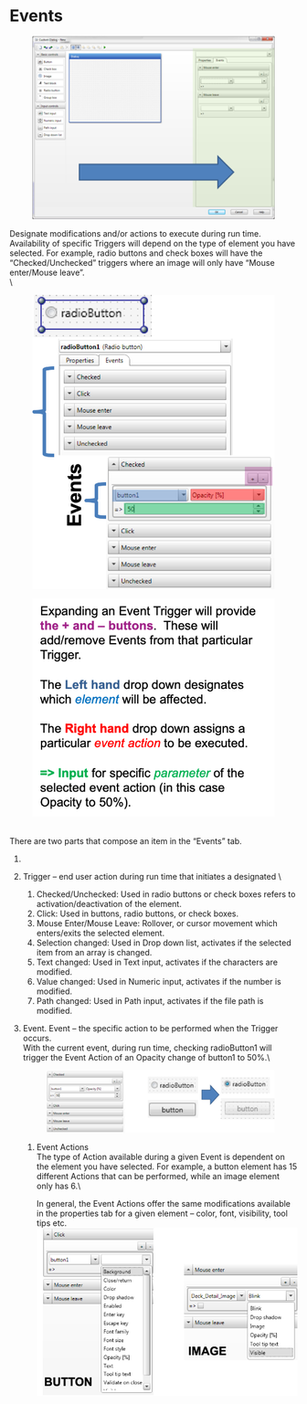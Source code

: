 # Events

<figure><img src="../../../../../.gitbook/assets/image (13) (1).png" alt=""><figcaption></figcaption></figure>

Designate modifications and/or actions to execute during run time. Availability of specific Triggers will depend on the type of element you have selected. For example, radio buttons and check boxes will have the “Checked/Unchecked” triggers where an image will only have “Mouse enter/Mouse leave”.\
\


<div>

<figure><img src="../../../../../.gitbook/assets/image (14) (1).png" alt="" width="524"><figcaption></figcaption></figure>

 

<figure><img src="../../../../../.gitbook/assets/image (15) (1).png" alt="Expanding an Event Trigger will provide the + and – buttons.  These will add/remove Events from that particular Trigger.    The Left hand drop down designates which element will be affected.  The Right hand drop down assigns a particular event action to be executed.  => Input for specific parameter of the selected event action (in this case Opacity to 50%). "><figcaption></figcaption></figure>

</div>

\
There are two parts that compose an item in the “Events” tab.

1.
2. Trigger – end user action during run time that initiates a designated \

   1. Checked/Unchecked: Used in radio buttons or check boxes refers to activation/deactivation of the element.
   2. Click: Used in buttons, radio buttons, or check boxes.
   3. Mouse Enter/Mouse Leave: Rollover, or cursor movement which enters/exits the selected element.
   4. Selection changed: Used in Drop down list, activates if the selected item from an array is changed.
   5. Text changed: Used in Text input, activates if the characters are modified.
   6. Value changed: Used in Numeric input, activates if the number is modified.
   7. Path changed: Used in Path input, activates if the file path is modified.
3.  Event. Event – the specific action to be performed when the Trigger occurs.\
    With the current event, during run time, checking radioButton1 will trigger the Event Action of an Opacity change of button1 to 50%.\


    <figure><img src="../../../../../.gitbook/assets/image (16) (1).png" alt=""><figcaption></figcaption></figure>

    1.  Event Actions\
        The type of Action available during a given Event is dependent on the element you have selected. For example, a button element has 15 different Actions that can be performed, while an image element only has 6.\


        In general, the Event Actions offer the same modifications available in the properties tab for a given element – color, font, visibility, tool tips etc.\
        ![](<../../../../../.gitbook/assets/image (18) (1).png>)
